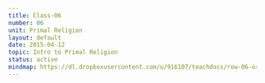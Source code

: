 ```yaml
---
title: Class-06
number: 06
unit: Primal Religion
layout: default
date: 2015-04-12
topic: Intro to Primal Religion
status: active
mindmap: https://dl.dropboxusercontent.com/u/916107/teachdocs/row-06-ordo.png
---
```



